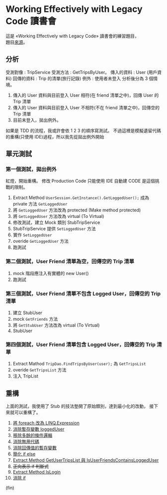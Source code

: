 ﻿# Working Effectively with Legacy Code 讀書會

這是 «Working Effectively with Legacy Code» 讀書會的練習題目，  
題目[來源](https://github.com/sandromancuso/trip-service-kata)。


## 分析

受測對像 : TripService 受測方法 : GetTripsByUser。
傳入的資料 : User (用戶資料)
回傳的資料 : Trip 的清單(旅行記錄)
例外 : 使用者未登入
分析後分為 3 個情境。

1. 傳入的 User 資料與目前登入 User 相符(在 friend 清單之中)，回傳 User 的 Trip 清單
2. 傳入的 User 資料與目前登入 User 不相符(不在 friend 清單之中)，回傳空的 Trip 清單
3. 目前未登入，拋出例外。

如果是 TDD 的流程，我或許會依 1 2 3 的順序寫測試。
不過這裡是模擬遺留代碼的重構(只使用 IDE)過程，所以我先從拋出例外開始

## 單元測試

### 第一個測試，拋出例外

紅燈，開始重構。
修改 Production Code 只能使用 IDE 自動建 CODE 是這個挑戰的限制。

1. Extract Method `UserSession.GetInstance().GetLoggedUser();` 成為 private 方法 `GetLoggedUser`
2. 將 `GetLoggedUser` 方法改為 protected (Make method protected) 
3. 將 `GetLoggedUser` 方法改為 virtual (To Virtual) 
4. 修改測試，建立 Mock 類別 StubTripService
5. StubTripService 提供 `SetLoggedUser` 方法
6. 實作 `SetLoggedUser`
7. overide `GetLoggedUser` 方法
8. 跑測試
 

### 第二個測試，User Friend 清單為空，回傳空的 Trip 清單

1. mock 階段應注入有實體的 new User()
2. 跑測試

### 第三個測試，User Friend 清單不包含 Logged User，回傳空的 Trip 清單

1. 建立 StubUser
2. mock `GetFriends` 方法
3. 將 `GetStubUser` 方法改為 virtual (To Virtual)
4. StubUser

### 第四個測試，User Friend 清單包含 Logged User，回傳空的 Trip 清單

1. Extract Mathod `TripDao.FindTripsByUser(user);` 為 `GetTripsList`
2. overide `GetTripsList` 方法
3. 注入 TripList

## 重構

上面的測試，我使用了 Stub 的技法墊開了原始類別，達到最小化的改動，
接下來就可以重構了。

1. [將 foreach 改為 LINQ.Expression](https://github.com/marsen/Marsen.NetCore.Dojo/commit/f00119155ad418e43428995cd9a27891c85a404c)
2. [消除暫存變數 loggedUser](https://github.com/marsen/Marsen.NetCore.Dojo/commit/3d3ca3e437e988f6c72266a020863697b70337e5)
3. [移除多餘的條件邏輯](https://github.com/marsen/Marsen.NetCore.Dojo/commit/b20d4cc107fb4cfebaaa6b43cf1b5332667982f8)
4. [消除無用代碼](https://github.com/marsen/Marsen.NetCore.Dojo/commit/97e77cdce45c0dc897101c09d2be5c1af46c3c60)
5. [消除回傳值的暫存變數](https://github.com/marsen/Marsen.NetCore.Dojo/commit/374e4210aa6b6b9ea3bc231a8c415cd14f2905d9) 
6. [簡化 if else](https://github.com/marsen/Marsen.NetCore.Dojo/commit/18aee0c55a49e828a2155af0ce1b6d4add13d60e)
7. [Extract Method GetUserTripsList 與 IsUserFriendsContainsLoggedUser](https://github.com/marsen/Marsen.NetCore.Dojo/commit/86c15f69c45e1a261fe45e85b2f7a7182b4dd8aa)
8. ~~正向表示 if 判斷式~~
9. [Extract Method IsLogin](https://github.com/marsen/Marsen.NetCore.Dojo/commit/05815341b7d73b313529e70de991234b3bfc6c49)
10. [消除 if](https://github.com/marsen/Marsen.NetCore.Dojo/commit/a2db909ff80ad33bdf1f5942e1d1ef25b9312255)




(fin)

